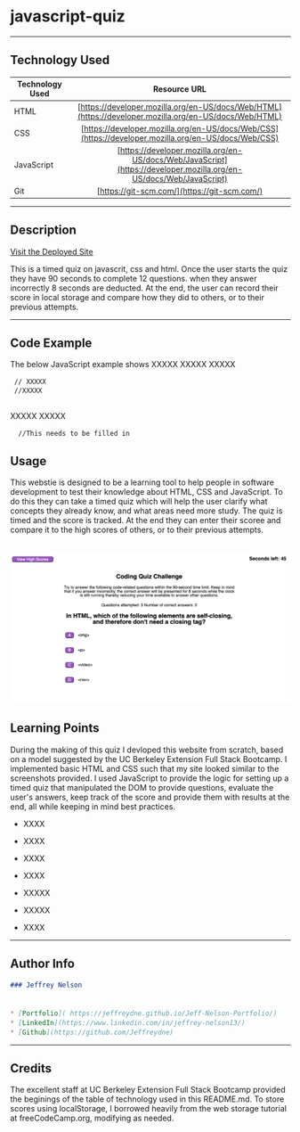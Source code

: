 # javascript-quiz

---

## Technology Used 

| Technology Used         | Resource URL           | 
| ------------- |:-------------:| 
| HTML    | [https://developer.mozilla.org/en-US/docs/Web/HTML](https://developer.mozilla.org/en-US/docs/Web/HTML) | 
| CSS     | [https://developer.mozilla.org/en-US/docs/Web/CSS](https://developer.mozilla.org/en-US/docs/Web/CSS)      |
| JavaScript     | [https://developer.mozilla.org/en-US/docs/Web/JavaScript](https://developer.mozilla.org/en-US/docs/Web/JavaScript)      |   
| Git | [https://git-scm.com/](https://git-scm.com/)     |    

---

## Description

[Visit the Deployed Site](https://jeffreydne.github.io/Jeff-Nelson-javascript-quiz)

This is a timed quiz on javascrit, css and html. Once the user starts the quiz they have 90 seconds to complete 12 questions. when they answer incorrectly 8 seconds are deducted. At the end, the user can record their score in local storage and compare how they did to others, or to their previous attempts.


---

## Code Example

The below JavaScript example shows 
XXXXX
XXXXX
XXXXX

```JS
 // XXXXX
 //XXXXX
 
```
XXXXX
XXXXX

```JS
  //This needs to be filled in
```
## Usage

This webstie is designed to be a learning tool to help people in software development to test their knowledge about HTML, CSS and JavaScript. To do this they can take a timed quiz which will help the user clarify what concepts they already know, and what areas need more study. The quiz is timed and the score is tracked. At the end they can enter their scoree and compare it to the high scores of others, or to their previous attempts. 


![ alt text](./assets/images/code-quiz-screenshot.png)
---

## Learning Points

During the making of this quiz I devloped this website from scratch, based on a model suggested by the UC Berkeley Extension Full Stack Bootcamp. I implemented basic HTML and CSS such that my site looked similar to the screenshots provided. I used JavaScript to provide the logic for setting up a timed quiz that manipulated the DOM to provide questions, evaluate the user's answers, keep track of the score and provide them with results at the end, all while keeping in mind best practices. 

* XXXX

* XXXX

* XXXX

*  XXXX

* XXXXX

* XXXXX

* XXXX 
---

## Author Info

```md
### Jeffrey Nelson


* [Portfolio]( https://jeffreydne.github.io/Jeff-Nelson-Portfolio/)
* [LinkedIn](https://www.linkedin.com/in/jeffrey-nelson13/)
* [Github](https://github.com/Jeffreydne)
```

---
## Credits
 The excellent staff at UC Berkeley Extension Full Stack Bootcamp provided the beginings of the table of technology used in this README.md. 
 To store scores using localStorage, I borrowed heavily from the web storage tutorial at freeCodeCamp.org, modifying as needed.
